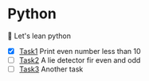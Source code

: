 # Python
🐍 Let's lean python

- [x] [Task1](https://github.com/KidoCode/cubez/blob/code/python/task1/task.py) Print even number less than 10
- [ ] [Task2](https://github.com/KidoCode/cubez/blob/code/python/task2/task.py) A lie detector fir even and odd
- [ ] [Task3](https://github.com/KidoCode/cubez/blob/code/python/task3/task.py) Another task

